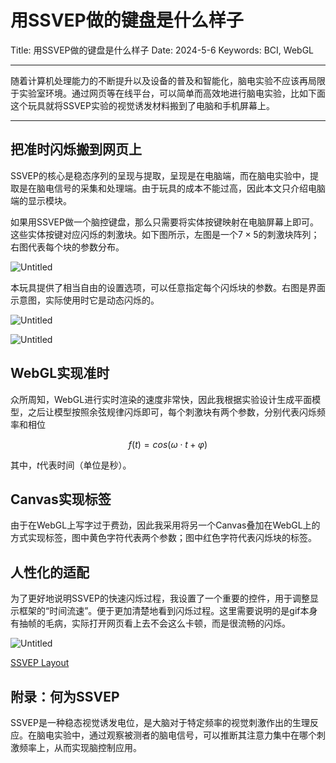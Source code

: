 # 用SSVEP做的键盘是什么样子

Title: 用SSVEP做的键盘是什么样子
Date: 2024-5-6
Keywords: BCI, WebGL

---

随着计算机处理能力的不断提升以及设备的普及和智能化，脑电实验不应该再局限于实验室环境。通过网页等在线平台，可以简单而高效地进行脑电实验，比如下面这个玩具就将SSVEP实验的视觉诱发材料搬到了电脑和手机屏幕上。

---

## 把准时闪烁搬到网页上

SSVEP的核心是稳态序列的呈现与提取，呈现是在电脑端，而在脑电实验中，提取是在脑电信号的采集和处理端。由于玩具的成本不能过高，因此本文只介绍电脑端的显示模块。

如果用SSVEP做一个脑控键盘，那么只需要将实体按键映射在电脑屏幕上即可。这些实体按键对应闪烁的刺激块。如下图所示，左图是一个$7 \times 5$的刺激块阵列；右图代表每个块的参数分布。

![Untitled](%E7%94%A8SSVEP%E5%81%9A%E7%9A%84%E9%94%AE%E7%9B%98%E6%98%AF%E4%BB%80%E4%B9%88%E6%A0%B7%E5%AD%90%2045c9a3e1d0ce4cbdab840121541cfad4/Untitled.png)

本玩具提供了相当自由的设置选项，可以任意指定每个闪烁块的参数。右图是界面示意图，实际使用时它是动态闪烁的。

![Untitled](%E7%94%A8SSVEP%E5%81%9A%E7%9A%84%E9%94%AE%E7%9B%98%E6%98%AF%E4%BB%80%E4%B9%88%E6%A0%B7%E5%AD%90%2045c9a3e1d0ce4cbdab840121541cfad4/Untitled%201.png)

![Untitled](%E7%94%A8SSVEP%E5%81%9A%E7%9A%84%E9%94%AE%E7%9B%98%E6%98%AF%E4%BB%80%E4%B9%88%E6%A0%B7%E5%AD%90%2045c9a3e1d0ce4cbdab840121541cfad4/Untitled%202.png)

## WebGL实现准时

众所周知，WebGL进行实时渲染的速度非常快，因此我根据实验设计生成平面模型，之后让模型按照余弦规律闪烁即可，每个刺激块有两个参数，分别代表闪烁频率和相位

$$
f(t) = cos(\omega \cdot t + \varphi)
$$

其中，$t$代表时间（单位是秒）。

## Canvas实现标签

由于在WebGL上写字过于费劲，因此我采用将另一个Canvas叠加在WebGL上的方式实现标签，图中黄色字符代表两个参数；图中红色字符代表闪烁块的标签。

## 人性化的适配

为了更好地说明SSVEP的快速闪烁过程，我设置了一个重要的控件，用于调整显示框架的“时间流速”。便于更加清楚地看到闪烁过程。这里需要说明的是gif本身有抽帧的毛病，实际打开网页看上去不会这么卡顿，而是很流畅的闪烁。

![Untitled](%E7%94%A8SSVEP%E5%81%9A%E7%9A%84%E9%94%AE%E7%9B%98%E6%98%AF%E4%BB%80%E4%B9%88%E6%A0%B7%E5%AD%90%2045c9a3e1d0ce4cbdab840121541cfad4/Untitled.gif)

[SSVEP Layout](https://observablehq.com/@listenzcc/ssvep-layout)

## 附录：何为SSVEP

SSVEP是一种稳态视觉诱发电位，是大脑对于特定频率的视觉刺激作出的生理反应。在脑电实验中，通过观察被测者的脑电信号，可以推断其注意力集中在哪个刺激频率上，从而实现脑控制应用。
